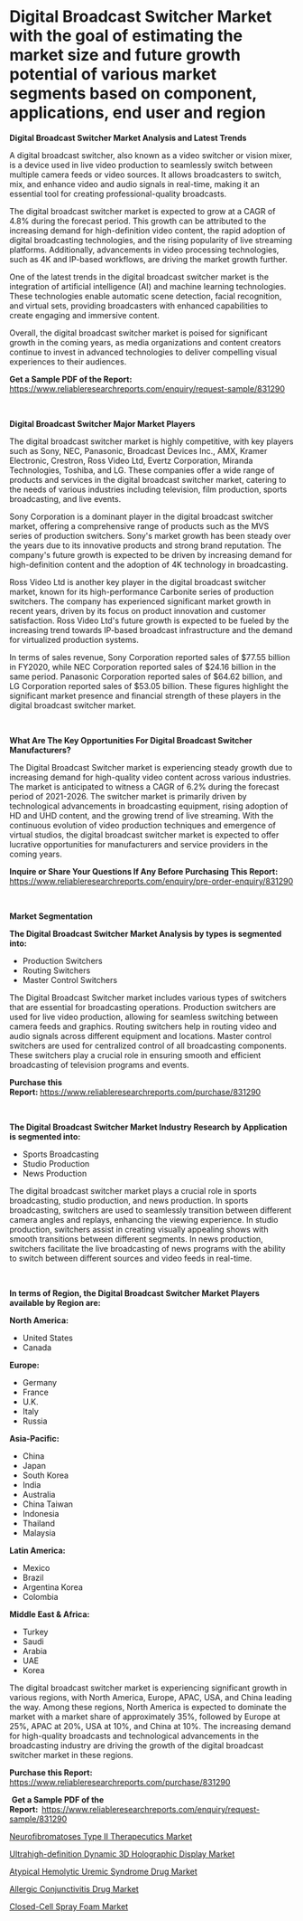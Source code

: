 <p><h1>Digital Broadcast Switcher Market with the goal of estimating the market size and future growth potential of various market segments based on component, applications, end user and region</h1></p><p><strong>Digital Broadcast Switcher Market Analysis and Latest Trends</strong></p>
<p><p>A digital broadcast switcher, also known as a video switcher or vision mixer, is a device used in live video production to seamlessly switch between multiple camera feeds or video sources. It allows broadcasters to switch, mix, and enhance video and audio signals in real-time, making it an essential tool for creating professional-quality broadcasts.</p><p>The digital broadcast switcher market is expected to grow at a CAGR of 4.8% during the forecast period. This growth can be attributed to the increasing demand for high-definition video content, the rapid adoption of digital broadcasting technologies, and the rising popularity of live streaming platforms. Additionally, advancements in video processing technologies, such as 4K and IP-based workflows, are driving the market growth further.</p><p>One of the latest trends in the digital broadcast switcher market is the integration of artificial intelligence (AI) and machine learning technologies. These technologies enable automatic scene detection, facial recognition, and virtual sets, providing broadcasters with enhanced capabilities to create engaging and immersive content.</p><p>Overall, the digital broadcast switcher market is poised for significant growth in the coming years, as media organizations and content creators continue to invest in advanced technologies to deliver compelling visual experiences to their audiences.</p></p>
<p><strong>Get a Sample PDF of the Report:&nbsp;</strong> <a href="https://www.reliableresearchreports.com/enquiry/request-sample/831290">https://www.reliableresearchreports.com/enquiry/request-sample/831290</a></p>
<p>&nbsp;</p>
<p><strong>Digital Broadcast Switcher Major Market Players</strong></p>
<p><p>The digital broadcast switcher market is highly competitive, with key players such as Sony, NEC, Panasonic, Broadcast Devices Inc., AMX, Kramer Electronic, Crestron, Ross Video Ltd, Evertz Corporation, Miranda Technologies, Toshiba, and LG. These companies offer a wide range of products and services in the digital broadcast switcher market, catering to the needs of various industries including television, film production, sports broadcasting, and live events.</p><p>Sony Corporation is a dominant player in the digital broadcast switcher market, offering a comprehensive range of products such as the MVS series of production switchers. Sony's market growth has been steady over the years due to its innovative products and strong brand reputation. The company's future growth is expected to be driven by increasing demand for high-definition content and the adoption of 4K technology in broadcasting.</p><p>Ross Video Ltd is another key player in the digital broadcast switcher market, known for its high-performance Carbonite series of production switchers. The company has experienced significant market growth in recent years, driven by its focus on product innovation and customer satisfaction. Ross Video Ltd's future growth is expected to be fueled by the increasing trend towards IP-based broadcast infrastructure and the demand for virtualized production systems.</p><p>In terms of sales revenue, Sony Corporation reported sales of $77.55 billion in FY2020, while NEC Corporation reported sales of $24.16 billion in the same period. Panasonic Corporation reported sales of $64.62 billion, and LG Corporation reported sales of $53.05 billion. These figures highlight the significant market presence and financial strength of these players in the digital broadcast switcher market.</p></p>
<p>&nbsp;</p>
<p><strong>What Are The Key Opportunities For Digital Broadcast Switcher Manufacturers?</strong></p>
<p><p>The Digital Broadcast Switcher market is experiencing steady growth due to increasing demand for high-quality video content across various industries. The market is anticipated to witness a CAGR of 6.2% during the forecast period of 2021-2026. The switcher market is primarily driven by technological advancements in broadcasting equipment, rising adoption of HD and UHD content, and the growing trend of live streaming. With the continuous evolution of video production techniques and emergence of virtual studios, the digital broadcast switcher market is expected to offer lucrative opportunities for manufacturers and service providers in the coming years.</p></p>
<p><strong>Inquire or Share Your Questions If Any Before Purchasing This Report:</strong> <a href="https://www.reliableresearchreports.com/enquiry/pre-order-enquiry/831290">https://www.reliableresearchreports.com/enquiry/pre-order-enquiry/831290</a></p>
<p>&nbsp;</p>
<p><strong>Market Segmentation</strong></p>
<p><strong>The Digital Broadcast Switcher Market Analysis by types is segmented into:</strong></p>
<p><ul><li>Production Switchers</li><li>Routing Switchers</li><li>Master Control Switchers</li></ul></p>
<p><p>The Digital Broadcast Switcher market includes various types of switchers that are essential for broadcasting operations. Production switchers are used for live video production, allowing for seamless switching between camera feeds and graphics. Routing switchers help in routing video and audio signals across different equipment and locations. Master control switchers are used for centralized control of all broadcasting components. These switchers play a crucial role in ensuring smooth and efficient broadcasting of television programs and events.</p></p>
<p><strong>Purchase this Report:&nbsp;</strong><a href="https://www.reliableresearchreports.com/purchase/831290">https://www.reliableresearchreports.com/purchase/831290</a></p>
<p>&nbsp;</p>
<p><strong>The Digital Broadcast Switcher Market Industry Research by Application is segmented into:</strong></p>
<p><ul><li>Sports Broadcasting</li><li>Studio Production</li><li>News Production</li></ul></p>
<p><p>The digital broadcast switcher market plays a crucial role in sports broadcasting, studio production, and news production. In sports broadcasting, switchers are used to seamlessly transition between different camera angles and replays, enhancing the viewing experience. In studio production, switchers assist in creating visually appealing shows with smooth transitions between different segments. In news production, switchers facilitate the live broadcasting of news programs with the ability to switch between different sources and video feeds in real-time.</p></p>
<p>&nbsp;</p>
<p><strong>In terms of Region, the Digital Broadcast Switcher Market Players available by Region are:</strong></p>
<p>
    <p> <strong> North America: </strong>
        <ul>
            <li>United States</li>
            <li>Canada</li>
        </ul>
        </p> 
    <p> <strong> Europe: </strong>
        <ul>
            <li>Germany</li>
            <li>France</li>
            <li>U.K.</li>
            <li>Italy</li>
            <li>Russia</li>
        </ul>
        </p> 
    <p> <strong> Asia-Pacific: </strong>
        <ul>
            <li>China</li>
            <li>Japan</li>
            <li>South Korea</li>
            <li>India</li>
            <li>Australia</li>
            <li>China Taiwan</li>
            <li>Indonesia</li>
            <li>Thailand</li>
            <li>Malaysia</li>
        </ul>
        </p> 
    <p> <strong> Latin America: </strong>
        <ul>
            <li>Mexico</li>
            <li>Brazil</li>
            <li>Argentina Korea</li>
            <li>Colombia</li>
        </ul>
        </p> 
    <p> <strong> Middle East & Africa: </strong>
        <ul>
            <li>Turkey</li>
            <li>Saudi</li>
            <li>Arabia</li>
            <li>UAE</li>
            <li>Korea</li>
        </ul>
    </p>
    </p>
<p><p>The digital broadcast switcher market is experiencing significant growth in various regions, with North America, Europe, APAC, USA, and China leading the way. Among these regions, North America is expected to dominate the market with a market share of approximately 35%, followed by Europe at 25%, APAC at 20%, USA at 10%, and China at 10%. The increasing demand for high-quality broadcasts and technological advancements in the broadcasting industry are driving the growth of the digital broadcast switcher market in these regions.</p></p>
<p><strong>Purchase this Report: </strong><a href="https://www.reliableresearchreports.com/purchase/831290">https://www.reliableresearchreports.com/purchase/831290</a></p>
<p>&nbsp;<strong>Get a Sample PDF of the Report:&nbsp;&nbsp;</strong><a href="https://www.reliableresearchreports.com/enquiry/request-sample/831290">https://www.reliableresearchreports.com/enquiry/request-sample/831290</a></p>
<p><strong></strong></p>
<p><p><a href="https://medium.com/@christinegreen87/neurofibromatoses-type-ii-therapecutics-market-size-and-market-trends-complete-industry-overview-c9b30c6694b2">Neurofibromatoses Type II Therapecutics Market</a></p><p><a href="https://github.com/brentleyjimmiealvaradoz4l1rea/Market-Research-Report-List-1/blob/main/ultrahigh-definition-dynamic-3d-holographic-display-market.md">Ultrahigh-definition Dynamic 3D Holographic Display Market</a></p><p><a href="https://medium.com/@emilywong49/decoding-atypical-hemolytic-uremic-syndrome-drug-market-metrics-market-share-trends-and-growth-1d9fdac62870">Atypical Hemolytic Uremic Syndrome Drug Market</a></p><p><a href="https://medium.com/@christinegreen87/allergic-conjunctivitis-drug-market-comprehensive-assessment-by-type-application-and-geography-e0a9b799a224">Allergic Conjunctivitis Drug Market</a></p><p><a href="https://github.com/eeaveuhhh/Market-Research-Report-List-1/blob/main/closed-cell-spray-foam-market.md">Closed-Cell Spray Foam Market</a></p></p>